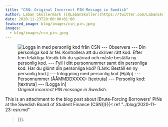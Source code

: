 ```yaml
---
title: "CSN: Original Incorrect PIN Message in Swedish"
author: Laban Sköllermark ([@LabanSkoller](https://twitter.com/LabanSkoller))
date: 2020-11-23T20:00:00+01:00
featured_image: blog/images/csn_pin.jpeg
images:
  - blog/images/csn_pin.jpeg
---
```

<figure>
  <img src="../images/csn_swe_wrong_pin.png"
style="display:inline" title="Din personliga kod är fel" alt="Logga in med
personlig kod från CSN --- Observera --- Din personliga kod är fel.
Kontrollera att du skriver rätt kod. Efter fem felaktiga försök blir du spärrad
och måste beställa ny personlig kod. --- Fyll i ditt personnummer samt din
personliga kod. Har du glömt din personliga kod? [Länk: Beställ en ny personlig
kod.] --- Inloggning med personlig kod [Hjälp] --- Personnummer (ÅÅMMDDXXXX):
[textruta] --- Personlig kod: [textruta] --- [Logga in]">
  <figcaption><i>Original incorrect PIN message in Swedish.</i></figcaption>
</figure>

This is an attachment to the blog post about [Brute-Forcing Borrowers' PINs at
the Swedish Board of Student Finance (CSN)]({{< ref "../blog/2020-11-23-csn.md"
>}}).
